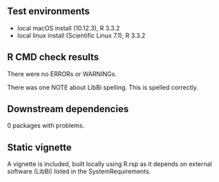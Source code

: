 ## Test environments
* local macOS install (10.12.3), R 3.3.2
* local linux install (Scientific Linux 7.1), R 3.3.2

## R CMD check results
There were no ERRORs or WARNINGs.

There was one NOTE about LibBi spelling. This is spelled correctly.

## Downstream dependencies
0 packages with problems.

## Static vignette
A vignette is included, built locally using R.rsp as it depends on external software (LibBi) listed in the SystemRequirements.
